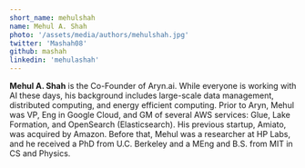 ```yaml
---
short_name: mehulshah
name: Mehul A. Shah
photo: '/assets/media/authors/mehulshah.jpg'
twitter: 'Mashah08'
github: mashah
linkedin: 'mehulashah'
---
```

**Mehul A. Shah** is the Co-Founder of Aryn.ai. While everyone is working with AI these days, his background includes large-scale data management, distributed computing, and energy efficient computing. Prior to Aryn, Mehul was VP, Eng in Google Cloud, and GM of several AWS services: Glue, Lake Formation, and OpenSearch (Elasticsearch). His previous startup, Amiato, was acquired by Amazon. Before that, Mehul was a researcher at HP Labs, and he received a PhD from U.C. Berkeley and a MEng and B.S. from MIT in CS and Physics.